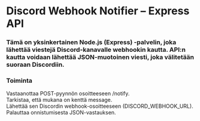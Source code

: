 # Discord Webhook Notifier – Express API

### Tämä on yksinkertainen Node.js (Express) -palvelin, joka lähettää viestejä Discord-kanavalle webhookin kautta. API:n kautta voidaan lähettää JSON-muotoinen viesti, joka välitetään suoraan Discordiin.

### Toiminta  
Vastaanottaa POST-pyynnön osoitteeseen /notify.  
Tarkistaa, että mukana on kenttä message.  
Lähettää sen Discordin webhook-osoitteeseen (DISCORD_WEBHOOK_URL).  
Palauttaa onnistumisesta JSON-vastauksen.
